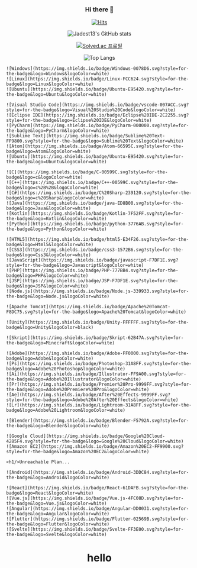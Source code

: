 <div align="center">
  
  <!--
  ![header](https://capsule-render.vercel.app/api?type=waving&color=0:EEFF00,100:a82da8&height=400&section=header&text=Jadest13&fontSize=180)
  -->

  ### Hi there 👋
  [![Hits](https://hits.seeyoufarm.com/api/count/incr/badge.svg?url=https%3A%2F%2Fgithub.com%2FJadest13%2F&count_bg=%2379C83D&title_bg=%23000000&icon=twitch.svg&icon_color=%2379C83D&title=hits&edge_flat=false)](https://hits.seeyoufarm.com)
  
  <div align="center">
    
  ![Jadest13's GitHub stats](https://github-readme-stats.vercel.app/api?username=Jadest13&show_icons=true&theme=tokyonight)
    
  [![Solved.ac 프로필](http://mazassumnida.wtf/api/v2/generate_badge?boj=hyunsu11)](https://solved.ac/hyunsu11)
    
  </div>
  
  ![Top Langs](https://github-readme-stats.vercel.app/api/top-langs/?username=Jadest13&layout=Demo&theme=tokyonight)

  <div align="left">

    ![Windows](https://img.shields.io/badge/Windows-0078D6.svg?style=for-the-badge&logo=Windows&logoColor=white)
    ![Linux](https://img.shields.io/badge/Linux-FCC624.svg?style=for-the-badge&logo=Linux&logoColor=white)
    ![Ubuntu](https://img.shields.io/badge/Ubuntu-E95420.svg?style=for-the-badge&logo=Ubuntu&logoColor=white)

    ![Visual Studio Code](https://img.shields.io/badge/vscode-007ACC.svg?style=for-the-badge&logo=Visual%20Studio%20Code&logoColor=white)
    ![Eclipse IDE](https://img.shields.io/badge/Eclipse%20IDE-2C2255.svg?style=for-the-badge&logo=Eclipse%20IDE&logoColor=white)
    ![PyCharm](https://img.shields.io/badge/PyCharm-000000.svg?style=for-the-badge&logo=PyCharm&logoColor=white)
    ![Sublime Text](https://img.shields.io/badge/Sublime%20Text-FF9800.svg?style=for-the-badge&logo=Sublime%20Text&logoColor=white)
    ![Atom](https://img.shields.io/badge/Atom-66595C.svg?style=for-the-badge&logo=Atom&logoColor=white)
    ![Ubuntu](https://img.shields.io/badge/Ubuntu-E95420.svg?style=for-the-badge&logo=Ubuntu&logoColor=white)

    ![C](https://img.shields.io/badge/C-00599C.svg?style=for-the-badge&logo=c&logoColor=white)
    ![C++](https://img.shields.io/badge/C++-00599C.svg?style=for-the-badge&logo=c%2B%2B&logoColor=white)
    ![C#](https://img.shields.io/badge/C%20Sharp-239120.svg?style=for-the-badge&logo=c%20Sharp&logoColor=white)
    ![Java](https://img.shields.io/badge/java-ED8B00.svg?style=for-the-badge&logo=Java&logoColor=white)
    ![Kotlin](https://img.shields.io/badge/Kotlin-7F52FF.svg?style=for-the-badge&logo=Kotlin&logoColor=white)
    ![Python](https://img.shields.io/badge/python-3776AB.svg?style=for-the-badge&logo=Python&logoColor=white)

    ![HTML5](https://img.shields.io/badge/html5-E34F26.svg?style=for-the-badge&logo=Html5&logoColor=white)
    ![CSS3](https://img.shields.io/badge/css3-1572B6.svg?style=for-the-badge&logo=Css3&logoColor=white)
    ![JavaScript](https://img.shields.io/badge/javascript-F7DF1E.svg?style=for-the-badge&logo=Javascript&logoColor=white)
    ![PHP](https://img.shields.io/badge/PHP-777BB4.svg?style=for-the-badge&logo=PHP&logoColor=white)
    ![JSP](https://img.shields.io/badge/JSP-F7DF1E.svg?style=for-the-badge&logo=JSP&logoColor=white)
    ![Node.js](https://img.shields.io/badge/Node.js-339933.svg?style=for-the-badge&logo=Node.js&logoColor=white)

    ![Apache Tomcat](https://img.shields.io/badge/Apache%20Tomcat-F8DC75.svg?style=for-the-badge&logo=Apache%20Tomcat&logoColor=white)

    ![Unity](https://img.shields.io/badge/Unity-FFFFFF.svg?style=for-the-badge&logo=Unity&logoColor=black)

    ![Skript](https://img.shields.io/badge/Skript-62B47A.svg?style=for-the-badge&logo=Minecraft&logoColor=white)

    ![Adobe](https://img.shields.io/badge/Adobe-FF0000.svg?style=for-the-badge&logo=Adobe&logoColor=white)
    ![Ps](https://img.shields.io/badge/Photoshop-31A8FF.svg?style=for-the-badge&logo=Adobe%20Photoshop&logoColor=white)
    ![Ai](https://img.shields.io/badge/Illustrator-FF9A00.svg?style=for-the-badge&logo=Adobe%20Illustrator&logoColor=white)
    ![Pr](https://img.shields.io/badge/Premier%20Pro-9999FF.svg?style=for-the-badge&logo=Adobe%20Premiere%20Pro&logoColor=white)
    ![Ae](https://img.shields.io/badge/After%20Effects-9999FF.svg?style=for-the-badge&logo=Adobe%20After%20Effects&logoColor=white)
    ![Lr](https://img.shields.io/badge/Lightroom-31A8FF.svg?style=for-the-badge&logo=Adobe%20Lightroom&logoColor=white)

    ![Blender](https://img.shields.io/badge/Blender-F5792A.svg?style=for-the-badge&logo=Blender&logoColor=white)

    ![Google Cloud](https://img.shields.io/badge/Google%20Cloud-4285F4.svg?style=for-the-badge&logo=Google%20Cloud&logoColor=white)
    ![Amazon EC2](https://img.shields.io/badge/Amazon%20EC2-FF9900.svg?style=for-the-badge&logo=Amazon%20EC2&logoColor=white)

    <h1/>Unreachable Plan...

    ![Android](https://img.shields.io/badge/Android-3DDC84.svg?style=for-the-badge&logo=Android&logoColor=white)

    ![React](https://img.shields.io/badge/React-61DAFB.svg?style=for-the-badge&logo=React&logoColor=white)
    ![Vue.js](https://img.shields.io/badge/Vue.js-4FC08D.svg?style=for-the-badge&logo=Vue.js&logoColor=white)
    ![Angular](https://img.shields.io/badge/Angular-DD0031.svg?style=for-the-badge&logo=Angular&logoColor=white)
    ![Flutter](https://img.shields.io/badge/Flutter-02569B.svg?style=for-the-badge&logo=Flutter&logoColor=white)
    ![Svelte](https://img.shields.io/badge/Svelte-FF3E00.svg?style=for-the-badge&logo=Svelte&logoColor=white)

  </div>

  <h1> hello </h1>
  <!--
  **Jadest13/Jadest13** is a ✨ _special_ ✨ repository because its `README.md` (this file) appears on your GitHub profile.

  Here are some ideas to get you started:

  - 🔭 I’m currently working on ...
  - 🌱 I’m currently learning ...
  - 👯 I’m looking to collaborate on ...
  - 🤔 I’m looking for help with ...
  - 💬 Ask me about ...
  - 📫 How to reach me: ...
  - 😄 Pronouns: ...
  - ⚡ Fun fact: ...
  -->
</div>
